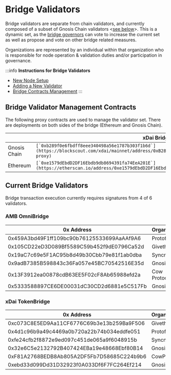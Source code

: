 ---
---

# Bridge Validators

Bridge validators are separate from chain validators, and currently composed of a subset of Gnosis Chain validators <[see below](#current-bridge-validators)>. This is a dynamic set, as the [bridge governors](/governance/bridge) can vote to increase the current set as well as propose and vote on other bridge related measures.

Organizations are represented by an individual within that organization who is responsible for node operation & validation duties and/or participation in governance.

:::info
**Instructions for Bridge Validators**

* [New Node Setup](/specs/bridges/validators/node-setup)
* [Adding a New Validator](/specs/bridges/validators/add)
* [Bridge Contracts Management](https://docs.tokenbridge.net/xdai-bridge/xdai-bridge-contracts-management)
:::

## Bridge Validator Management Contracts

The following proxy contracts are used to manage the validator set. There are deployments on both sides of the bridge (Ethereum and Gnosis Chain).

| | xDai Bridge | AMB OmniBridge |
| - | - | - |
| Gnosis Chain | ``[`0xb289f0e6fbdff8eee340498a56e1787b303f1b6d`](https://blockscout.com/xdai/mainnet/address/0xB289f0e6fBDFf8EEE340498a56e1787B303F1B6D/read-proxy)`` | ``[`0xA280feD8D7CaD9a76C8b50cA5c33c2534fFa5008`](https://blockscout.com/xdai/mainnet/address/0xA280feD8D7CaD9a76C8b50cA5c33c2534fFa5008/read-proxy)`` |
| Ethereum     | ``[`0xe1579dEbdD2DF16Ebdb9db8694391fa74EeA201E`](https://etherscan.io/address/0xe1579dEbdD2DF16Ebdb9db8694391fa74EeA201E#code)``                      | ``[`0xed84a648b3c51432ad0fD1C2cD2C45677E9d4064`](https://etherscan.io/address/0xed84a648b3c51432ad0fD1C2cD2C45677E9d4064#readProxyContract)``         |

## Current Bridge Validators

Bridge transaction execution currently requires signatures from 4 of 6 validators.

### AMB OmniBridge

| 0x Address                                 | Organization |
| ------------------------------------------ | ------------ |
| 0x459A3bd49F1ff109bc90b76125533699AaAAf9A6 | Protofire    |
| 0x105CD22eD3D089Bf5589C59b452f9dE0796Ca52d | Giveth       |
| 0x19aC7c69e5F1AC95b8d49b30Cbb79e81f1ab0dba | Syncnode     |
| 0x9adB7385B598843c36Fa057e45BC70542516E35d | GnosisDAO    |
| 0x13F3912ea00878cdB63EE5F02cF8Ab65988efd2a | Cow Protocol |
| 0x5333588897CE6DE00031dC30CD2d6881e5C517Fb | Gnosis Safe  |

### xDai TokenBridge

| 0x Address                                 | Organization |
| ------------------------------------------ | ------------ |
| 0xc073C8E5ED9Aa11CF6776C69b3e13b259Ba9F506 | Giveth       |
| 0x4d1c96b9a49c4469a0b720a22b74b034eddfe051 | Protofire    |
| 0xfe24cfb2f8872e9ed097c451de065a9f6048915b | Syncnode     |
| 0x32e6C5e2132792B407424EBa19e48668Ebf80B14 | GnosisDAO    |
| 0xF81A2768BEDB8Ab805A2DF5Fb7D58685C224b9b6 | CowProtocol  |
| 0xebd33d099Dd31D32923f0A033Df6F7FC264Ef214 | GnosisSafe   |

